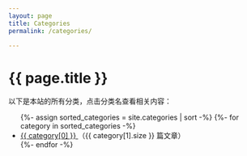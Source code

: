 ```yaml
---
layout: page
title: Categories
permalink: /categories/

---
```


<div class="categories-list">   <h1>{{ page.title }}</h1>   <p>以下是本站的所有分类，点击分类名查看相关内容：</p>      <ul>     {%- assign sorted_categories = site.categories | sort -%}     {%- for category in sorted_categories -%}       <li>         <a href="{{ site.baseurl }}/categories/{{ category[0] | slugify }}/">           {{ category[0] }}         </a>         <span>（{{ category[1].size }} 篇文章）</span>       </li>     {%- endfor -%}   </ul> </div>





